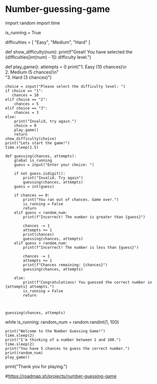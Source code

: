 # Number-guessing-game


import random
import time


is_running = True



difficulties = [
    "Easy", "Medium", "Hard"
]




def show_difficulty(num):
    print(f"Great! You have selected the {difficulties[int(num) - 1]} difficulty level.")


def play_game():
    attempts = 0
    print("1. Easy (10 chances)\n\
        2. Medium (5 chances)\n" \
        "3. Hard (3 chances)")
    
    choice = input("Please select the difficulty level: ")
    if choice == "1":
       chances = 10
    elif choice == "2":
        chances = 5
    elif choice == "3":
        chances = 3
    else:
        print("Invalid, try again.")
        choice = 0
        play_game()
        return
    show_difficulty(choice)
    print("Lets start the game!")
    time.sleep(1.5)

    def guessing(chances, attempts):
        global is_running
        guess = input("Enter your choice: ")

        if not guess.isdigit():
            print("Invalid. Try again")
            guessing(chances, attempts)
        guess = int(guess)

        if chances == 0:
            print("You ran out of chances. Game over.")
            is_running = False
            return
        elif guess < random_num:
            print(f"Incorrect! The number is greater than {guess}")

            chances -= 1
            attempts += 1
            print(chances)
            guessing(chances, attempts)
        elif guess > random_num:
            print(f"Incorrect! The number is less than {guess}")

            chances -= 1
            attempts += 1
            print(f"Chances remaining: {chances}")
            guessing(chances, attempts)
        
        else:
            print(f"Congratulations! You guessed the correct number in {attempts} attempts.")
            is_running = False
            return
            

        
    guessing(chances, attempts)
   

while is_running:
    random_num = random.randint(1, 100)
    

    print("Welcome to the Number Guessing Game!")
    time.sleep(2)
    print("I'm thinking of a number between 1 and 100.")
    time.sleep(2)
    print("You have 5 chances to guess the correct number.")
    print(random_num)
    play_game()

print("Thank you for playing.")


#https://roadmap.sh/projects/number-guessing-game
